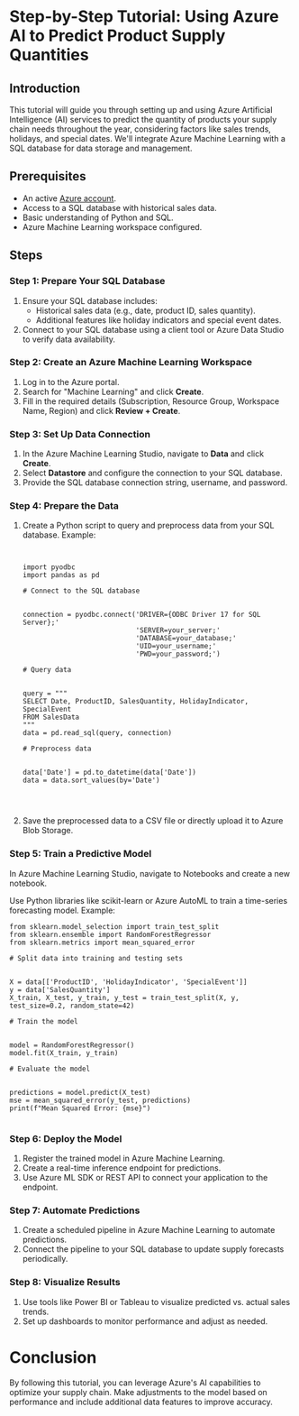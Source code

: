 # Step-by-Step Tutorial: Using Azure AI to Predict Product Supply Quantities

## Introduction
This tutorial will guide you through setting up and using Azure Artificial Intelligence (AI) services to predict the quantity of products your supply chain needs throughout the year, considering factors like sales trends, holidays, and special dates. We'll integrate Azure Machine Learning with a SQL database for data storage and management.

## Prerequisites
- An active [Azure account](https://azure.microsoft.com/free/).
- Access to a SQL database with historical sales data.
- Basic understanding of Python and SQL.
- Azure Machine Learning workspace configured.

## Steps

### Step 1: Prepare Your SQL Database
1. Ensure your SQL database includes:
   - Historical sales data (e.g., date, product ID, sales quantity).
   - Additional features like holiday indicators and special event dates.
2. Connect to your SQL database using a client tool or Azure Data Studio to verify data availability.

### Step 2: Create an Azure Machine Learning Workspace
1. Log in to the Azure portal.
2. Search for "Machine Learning" and click **Create**.
3. Fill in the required details (Subscription, Resource Group, Workspace Name, Region) and click **Review + Create**.

### Step 3: Set Up Data Connection
1. In the Azure Machine Learning Studio, navigate to **Data** and click **Create**.
2. Select **Datastore** and configure the connection to your SQL database.
3. Provide the SQL database connection string, username, and password.

### Step 4: Prepare the Data
1. Create a Python script to query and preprocess data from your SQL database. Example:


   ```


   import pyodbc
   import pandas as pd

   # Connect to the SQL database


   connection = pyodbc.connect('DRIVER={ODBC Driver 17 for SQL Server};'
                               'SERVER=your_server;'
                               'DATABASE=your_database;'
                               'UID=your_username;'
                               'PWD=your_password;')

   # Query data


   query = """
   SELECT Date, ProductID, SalesQuantity, HolidayIndicator, SpecialEvent
   FROM SalesData
   """
   data = pd.read_sql(query, connection)

   # Preprocess data


   data['Date'] = pd.to_datetime(data['Date'])
   data = data.sort_values(by='Date')




2. Save the preprocessed data to a CSV file or directly upload it to Azure Blob Storage.


### Step 5: Train a Predictive Model
 

In Azure Machine Learning Studio, navigate to Notebooks and create a new notebook.

Use Python libraries like scikit-learn or Azure AutoML to train a time-series forecasting model. Example:

  ```
from sklearn.model_selection import train_test_split
from sklearn.ensemble import RandomForestRegressor
from sklearn.metrics import mean_squared_error

# Split data into training and testing sets


X = data[['ProductID', 'HolidayIndicator', 'SpecialEvent']]
y = data['SalesQuantity']
X_train, X_test, y_train, y_test = train_test_split(X, y, test_size=0.2, random_state=42)

# Train the model


model = RandomForestRegressor()
model.fit(X_train, y_train)

# Evaluate the model


predictions = model.predict(X_test)
mse = mean_squared_error(y_test, predictions)
print(f"Mean Squared Error: {mse}")


  ```

### Step 6: Deploy the Model


1. Register the trained model in Azure Machine Learning.
2. Create a real-time inference endpoint for predictions.
3. Use Azure ML SDK or REST API to connect your application to the endpoint.


### Step 7: Automate Predictions


1. Create a scheduled pipeline in Azure Machine Learning to automate predictions.
2. Connect the pipeline to your SQL database to update supply forecasts periodically.


### Step 8: Visualize Results


1. Use tools like Power BI or Tableau to visualize predicted vs. actual sales trends.
2. Set up dashboards to monitor performance and adjust as needed.


# Conclusion


By following this tutorial, you can leverage Azure's AI capabilities to optimize your supply chain. Make adjustments to the model based on performance and include additional data features to improve accuracy.


